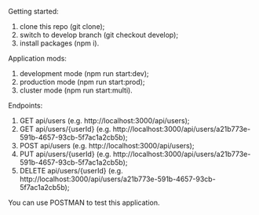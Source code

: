 Getting started: 

1. clone this repo (git clone);
2. switch to develop branch (git checkout develop);
3. install packages (npm i).

Application mods: 

1. development mode  (npm run start:dev);
2. production mode (npm run start:prod);
3. cluster mode (npm run start:multi).

Endpoints: 

1. GET api/users (e.g. http://localhost:3000/api/users);
2. GET api/users/{userId} (e.g. http://localhost:3000/api/users/a21b773e-591b-4657-93cb-5f7ac1a2cb5b);
3. POST api/users (e.g. http://localhost:3000/api/users);
4. PUT api/users/{userId} (e.g. http://localhost:3000/api/users/a21b773e-591b-4657-93cb-5f7ac1a2cb5b);
5. DELETE api/users/{userId} (e.g. http://localhost:3000/api/users/a21b773e-591b-4657-93cb-5f7ac1a2cb5b);

You can use POSTMAN to test this application.

